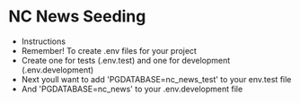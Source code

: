 # NC News Seeding

- Instructions
- Remember! To create .env files for your project
- Create one for tests (.env.test) and one for development (.env.development)
- Next youll want to add 'PGDATABASE=nc_news_test' to your env.test file
- And 'PGDATABASE=nc_news' to your .env.development file
